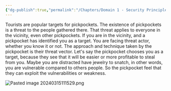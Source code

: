 ```yaml
---
{"dg-publish":true,"permalink":"/Chapters/Domain 1 - Security Principles/Domain 1 - Security Principles/1.3 Threats, Vulnerabilities & Likelihood/","tags":["gardenEntry"],"noteIcon":""}
---
```


Tourists are popular targets for pickpockets. The existence of pickpockets is a threat to the people gathered there. That threat applies to everyone in the vicinity, even other pickpockets. If you are in the vicinity, and a pickpocket has identified you as a target. You are facing threat actor, whether you know it or not. The approach and technique taken by the pickpocket is their threat vector. Let's say the pickpocket chooses you as a target, because they see that it will be easier or more profitable to steal from you. Maybe you are distracted have jewelry to snatch, in other words, you are vulnerable compared to others people. So the pickpocket feel that they can exploit the vulnerabilities or weakness.

![Pasted image 20240315111529.png](/img/user/Pasted%20image%2020240315111529.png)